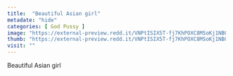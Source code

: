```yaml
---
title:  "Beautiful Asian girl"
metadate: "hide"
categories: [ God Pussy ]
image: "https://external-preview.redd.it/VNPtISIX5T-fj7KhPOXC8MSoKj1NBQdC2JZp7RRhac8.jpg?auto=webp&s=28b25c2df838e6586f91f79aa0f76d18b98d86f8"
thumb: "https://external-preview.redd.it/VNPtISIX5T-fj7KhPOXC8MSoKj1NBQdC2JZp7RRhac8.jpg?width=320&crop=smart&auto=webp&s=55ad3ed9e26177dd1cc0447bef234a9d29263b40"
visit: ""
---
```

Beautiful Asian girl
